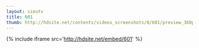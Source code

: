 ```yaml
---
layout: sieutv
title: 601
thumb: http://hdsite.net/contents/videos_screenshots/0/601/preview_360p.mp4.jpg
---
```

{% include iframe src='http://hdsite.net/embed/601' %}
 
